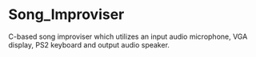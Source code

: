 # Song_Improviser
C-based song improviser which utilizes an input audio microphone, VGA display, PS2 keyboard and output audio speaker.
